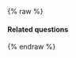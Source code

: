 ---
---

{% raw %}
<section>
  <h4>Related questions</h4>
  <miso-explore>
    <miso-related-questions></miso-related-questions>
  </miso-explore>
</section>
<script>
const misocmd = window.misocmd || (window.misocmd = []);
misocmd.push(() => {
  MisoClient.plugins.use('std:ui');
  const client = new MisoClient({
    apiKey: '...',
    apiHost: 'http://localhost:9901/api',
  });
  const workflow = client.ui.explore;
  workflow.useApi({
    product_id: 'aaa',
  });
  workflow.useLink(question => `https://dummy.miso.ai/ask?q=${encodeURIComponent(question)}`);
  workflow.start();
});
</script>
{% endraw %}
